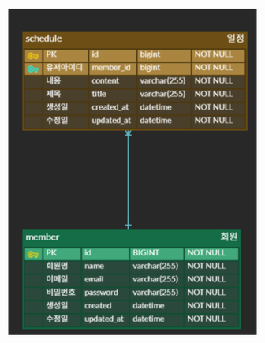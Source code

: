 




![CalendarDevelopERD - 복사본 (2).png](src/CalendarDevelopERD%20-%20%EB%B3%B5%EC%82%AC%EB%B3%B8%20%282%29.png)